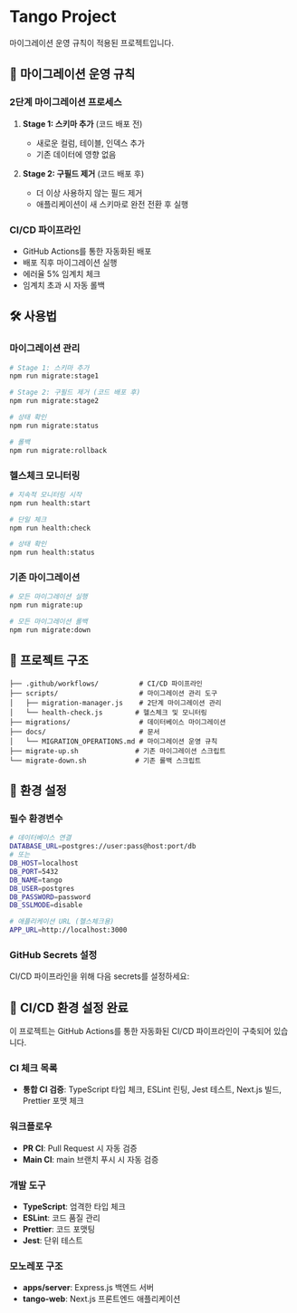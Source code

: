 # Tango Project

마이그레이션 운영 규칙이 적용된 프로젝트입니다.

## 🚀 마이그레이션 운영 규칙

### 2단계 마이그레이션 프로세스

1. **Stage 1: 스키마 추가** (코드 배포 전)
   - 새로운 컬럼, 테이블, 인덱스 추가
   - 기존 데이터에 영향 없음

2. **Stage 2: 구필드 제거** (코드 배포 후)
   - 더 이상 사용하지 않는 필드 제거
   - 애플리케이션이 새 스키마로 완전 전환 후 실행

### CI/CD 파이프라인

- GitHub Actions를 통한 자동화된 배포
- 배포 직후 마이그레이션 실행
- 에러율 5% 임계치 체크
- 임계치 초과 시 자동 롤백

## 🛠️ 사용법

### 마이그레이션 관리

```bash
# Stage 1: 스키마 추가
npm run migrate:stage1

# Stage 2: 구필드 제거 (코드 배포 후)
npm run migrate:stage2

# 상태 확인
npm run migrate:status

# 롤백
npm run migrate:rollback
```

### 헬스체크 모니터링

```bash
# 지속적 모니터링 시작
npm run health:start

# 단일 체크
npm run health:check

# 상태 확인
npm run health:status
```

### 기존 마이그레이션

```bash
# 모든 마이그레이션 실행
npm run migrate:up

# 모든 마이그레이션 롤백
npm run migrate:down
```

## 📁 프로젝트 구조

```
├── .github/workflows/          # CI/CD 파이프라인
├── scripts/                    # 마이그레이션 관리 도구
│   ├── migration-manager.js    # 2단계 마이그레이션 관리
│   └── health-check.js        # 헬스체크 및 모니터링
├── migrations/                 # 데이터베이스 마이그레이션
├── docs/                       # 문서
│   └── MIGRATION_OPERATIONS.md # 마이그레이션 운영 규칙
├── migrate-up.sh              # 기존 마이그레이션 스크립트
└── migrate-down.sh            # 기존 롤백 스크립트
```

## 🔧 환경 설정

### 필수 환경변수

```bash
# 데이터베이스 연결
DATABASE_URL=postgres://user:pass@host:port/db
# 또는
DB_HOST=localhost
DB_PORT=5432
DB_NAME=tango
DB_USER=postgres
DB_PASSWORD=password
DB_SSLMODE=disable

# 애플리케이션 URL (헬스체크용)
APP_URL=http://localhost:3000
```

### GitHub Secrets 설정

CI/CD 파이프라인을 위해 다음 secrets를 설정하세요:

## 🚀 CI/CD 환경 설정 완료

이 프로젝트는 GitHub Actions를 통한 자동화된 CI/CD 파이프라인이 구축되어 있습니다.

### CI 체크 목록

- **통합 CI 검증**: TypeScript 타입 체크, ESLint 린팅, Jest 테스트, Next.js 빌드, Prettier 포맷 체크

### 워크플로우

- **PR CI**: Pull Request 시 자동 검증
- **Main CI**: main 브랜치 푸시 시 자동 검증

### 개발 도구

- **TypeScript**: 엄격한 타입 체크
- **ESLint**: 코드 품질 관리
- **Prettier**: 코드 포맷팅
- **Jest**: 단위 테스트

### 모노레포 구조

- **apps/server**: Express.js 백엔드 서버
- **tango-web**: Next.js 프론트엔드 애플리케이션
